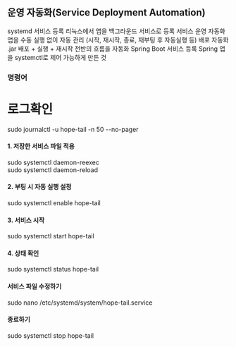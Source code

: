 ## 운영 자동화(Service Deployment Automation)

systemd 서비스 등록	리눅스에서 앱을 백그라운드 서비스로 등록
서비스 운영 자동화	앱을 수동 실행 없이 자동 관리 (시작, 재시작, 종료, 재부팅 후 자동실행 등)
배포 자동화	.jar 배포 + 실행 + 재시작 전반의 흐름을 자동화
Spring Boot 서비스 등록	Spring 앱을 systemctl로 제어 가능하게 만든 것


### 명령어

# 로그확인
sudo journalctl -u hope-tail -n 50 --no-pager

#### 1. 저장한 서비스 파일 적용
sudo systemctl daemon-reexec<br>
sudo systemctl daemon-reload

#### 2. 부팅 시 자동 실행 설정
sudo systemctl enable hope-tail

#### 3. 서비스 시작
sudo systemctl start hope-tail

#### 4. 상태 확인
sudo systemctl status hope-tail

#### 서비스 파일 수정하기
sudo nano /etc/systemd/system/hope-tail.service

#### 종료하기
sudo systemctl stop hope-tail
